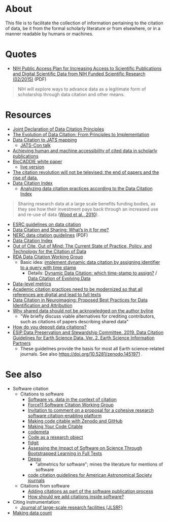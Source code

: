 # About
This file is to facilitate the collection of information pertaining to the citation of data, be it from the formal scholarly literature or from elsewhere, or in a manner readable by humans or machines.

# Quotes
* [NIH Public Access Plan  for Increasing Access to Scientific Publications and Digital Scientific Data from NIH Funded Scientific Research (02/2015)](http://grants.nih.gov/grants/NIH-Public-Access-Plan.pdf) (PDF)  

> NIH will explore ways to advance data as a legitimate form of scholarship through data citation and other means. 



# Resources
* [Joint Declaration of Data Citation Principles](https://www.force11.org/datacitation)
* [The Evolution of Data Citation: From Principles to Implementation](http://www.iassistdata.org/downloads/iqvol371_4_altman.pdf)
* [Data Citation to JATS mapping](https://github.com/data-citation-working-group/data-citation-workshop-2014)
  * [JATS-Con talk](https://en.wikipedia.org/wiki/User:Daniel_Mietchen/Talks/JATS-Con_2015)
* [Achieving human and machine accessibility of cited data in scholarly publications](https://peerj.com/preprints/697/)
* [BioCADDIE white paper](https://biocaddie.org/sites/default/files/shared-documents/Meetings/White_Paper/white_paper_v_1_2_nih_approved.pdf)
  * [live version](https://docs.google.com/document/d/15mKJ8EUtJXm11ThjITZfqwNAkP4RdT9Q0QRHKDgKnZA/edit)
* [The citation revolution will not be televised: the end of papers and the rise of data.](http://blogs.lse.ac.uk/impactofsocialsciences/2014/09/05/citation-revolution-end-of-papers-rise-of-data/)
* [Data Citation Index](http://wokinfo.com/products_tools/multidisciplinary/dci/)
  * [Analyzing data citation practices according to the Data Citation Index](http://arxiv.org/abs/1501.06285)  

> Sharing research data at a large scale benefits funding bodies, as they see how their investment pays back through an increased use and re-use of data ([Wood et al., 2010](http://ec.europa.eu/information_society/newsroom/cf/itemlongdetail.cfm?item_id=6204)).

* [ESRC guidelines on data citation](http://www.esrc.ac.uk/funding-and-guidance/grant-holders/data-citation.aspx)
* [Data Citation and Sharing: What’s in it for me?](http://blogs.lse.ac.uk/impactofsocialsciences/2014/01/07/data-citation-and-sharing-whats-in-it-for-me/)
* [NERC data citation guidelines](http://www.nerc.ac.uk/research/sites/data/doi/data-citation-guidelines.pdf) (PDF)
* [Data Citation Index](http://wokinfo.com/products_tools/multidisciplinary/dci/)
* [Out of Cite, Out of Mind: The Current State of Practice, Policy, and Technology for the Citation of Data](http://dx.doi.org/10.2481/dsj.OSOM13-043)
* [RDA Data Citation Working Group](https://rd-alliance.org/groups/data-citation-wg.html)
  * Basic idea: [implement dynamic data citation by assigning identifier to a query with time stamp](https://twitter.com/hilaryhanahoe/status/575096544933752832) 
    * Details: [Dynamic Data Citation: which time-stamp to assign?](https://rd-alliance.org/group/data-citation-wg/post/dynamic-data-citation-which-time-stamp-assign.html) / [Data Citation of Evolving Data](https://rd-alliance.org/system/files/documents/RDA-DC-Recommendations_150609.pdf)
* [Data-level metrics](http://datapub.cdlib.org/category/data-citation-2/)
* [Academic citation practices need to be modernized so that all references are digital and lead to full texts](http://blogs.lse.ac.uk/impactofsocialsciences/2014/05/21/academic-citation-practices-need-to-be-modernized/)
* [Data Citation in Neuroimaging: Proposed Best Practices for Data Identification and Attribution](http://dx.doi.org/10.3389/fninf.2016.00034)
* [Why shared data should not be acknowledged on the author byline](https://www.ncbi.nlm.nih.gov/pubmed/22008368)
  - "We briefly discuss viable alternatives for crediting contributors, such as citations of papers describing shared data"
* [How do you deposit data citations?](https://www.crossref.org/blog/how-do-you-deposit-data-citations/)
* [ESIP Data Preservation and Stewardship Committee. 2019. Data Citation Guidelines for Earth Science Data. Ver. 2. Earth Science Information Partners](https://doi.org/10.6084/m9.figshare.8441816)
  - These guidelines provide the basis for most all Earth science-related journals. See also https://doi.org/10.5281/zenodo.1451971 .


# See also
* Software citation
  * Citations to software
     * [Software vs. data in the context of citation](https://doi.org/10.7287/peerj.preprints.2630v1)
     * [Force11 Software Citation Working Group](https://github.com/force11/force11-scwg)
     * [Invitation to comment on a proposal for a cohesive research software citation-enabling platform](http://astronomy-software-index.github.io/2015-workshop/)
     * [Making code citable with Zenodo and GitHub](http://www.software.ac.uk/node/1720)
     * [Making Your Code Citable](https://guides.github.com/activities/citable-code/)
     * [codemeta](https://github.com/codemeta/codemeta)
     * [Code as a research object](https://github.com/mozillascience/code-research-object)
     * [fidgit](https://github.com/mozillascience/fidgit)
     * [Assessing the Impact of Software on Science Through Bootstrapped Learning in Full Texts](http://us3.campaign-archive2.com/?u=c8914f488de27003a4fd3f676&id=99b0d4cadb&e=1eca72590a)
     * [Depsy](http://depsy.org/)
          *   "altmetrics for software"; mines the literature for mentions of software
     * [code citation guidelines for American Astronomical Society journals](http://journals.aas.org/authors/data.html#Code)
  * Citations from software
     * [Adding citations as part of the software publication process](https://danielskatzblog.wordpress.com/2017/04/07/adding-citations-as-part-of-the-software-publication-process/)
     * [How should we add citations inside software?](https://danielskatzblog.wordpress.com/2016/03/25/how-should-we-add-citations-inside-software/)
* Citing instrumentation:
  * [Journal of large-scale research facilities (JLSRF)](http://www.jlsrf.org/)
* [Making data count](http://dx.doi.org/10.1038/sdata.2015.39)
